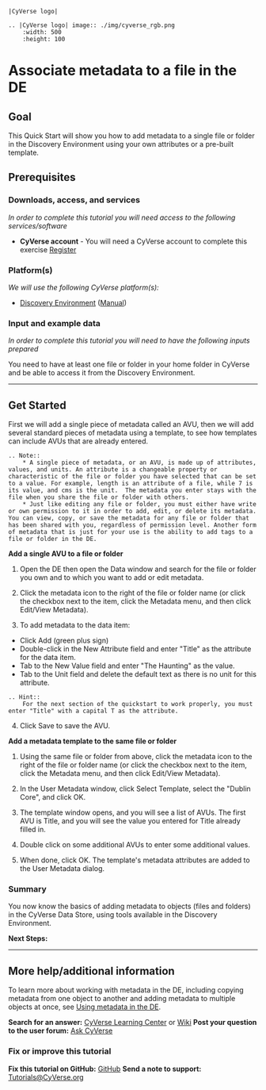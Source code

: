 ```eval_rst
|CyVerse logo|

.. |CyVerse logo| image:: ./img/cyverse_rgb.png
    :width: 500
    :height: 100
```

# Associate metadata to a file in the DE

## Goal

This Quick Start will show you how to add metadata to a single file or folder in the Discovery Environment using your own attributes or a pre-built template.

## Prerequisites


### Downloads, access, and services

*In order to complete this tutorial you will need access to the following services/software*

* **CyVerse account** - You will need a CyVerse account to complete this
  exercise [Register](https://user.cyverse.org/)

### Platform(s)

*We will use the following CyVerse platform(s):*

* [Discovery Environment](https://de.iplantcollaborative.org) ([Manual](https://pods.iplantcollaborative.org/wiki/display/DEmanual/Table+of+Contents))

### Input and example data

*In order to complete this tutorial you will need to have the following inputs prepared*

You need to have at least one file or folder in your home folder in CyVerse and be able to access it from the Discovery Environment.

---

## Get Started

First we will add a single piece of metadata called an AVU, then we will add several standard pieces of metadata using a template, to see how templates can include AVUs that are already entered. 

```eval_rst
.. Note::
	* A single piece of metadata, or an AVU, is made up of attributes, values, and units. An attribute is a changeable property or characteristic of the file or folder you have selected that can be set to a value. For example, length is an attribute of a file, while 7 is its value, and cms is the unit.  The metadata you enter stays with the file when you share the file or folder with others.
	* Just like editing any file or folder, you must either have write or own permission to it in order to add, edit, or delete its metadata. You can view, copy, or save the metadata for any file or folder that has been shared with you, regardless of permission level. Another form of metadata that is just for your use is the ability to add tags to a file or folder in the DE.
```

**Add a single AVU to a file or folder**

1. Open the DE then open the Data window and search for the file or folder you own and to which you want to add or edit metadata.

2. Click the metadata icon to the right of the file or folder name (or click the checkbox next to the item, click the Metadata menu, and then click Edit/View Metadata).

3. To add metadata to the data item:
* Click Add (green plus sign)
* Double-click in the New Attribute field and enter "Title" as the attribute for the data item.
* Tab to the New Value field and enter "The Haunting" as the value.
* Tab to the Unit field and delete the default text as there is no unit for this attribute.

```eval_rst
.. Hint::
    For the next section of the quickstart to work properly, you must enter "Title" with a capital T as the attribute.
```

4. Click Save to save the AVU.

**Add a metadata template to the same file or folder**

1. Using the same file or folder from above, click the metadata icon to the right of the file or folder name (or click the checkbox next to the item, click the Metadata menu, and then click Edit/View Metadata).

2. In the User Metadata window, click Select Template, select the "Dublin Core", and click OK. 

3. The template window opens, and you will see a list of AVUs. The first AVU is Title, and you will see the value you entered for Title already filled in.

4. Double click on some additional AVUs to enter some additional values.

5. When done, click OK. The template's metadata attributes are added to the User Metadata dialog.

### Summary

You now know the basics of adding metadata to objects (files and folders) in the CyVerse Data Store, using tools available in the Discovery Environment.

**Next Steps:**

---
## More help/additional information

To learn more about working with metadata in the DE, including copying metadata from one object to another and adding metadata to multiple objects at once, see [Using metadata in the DE](https://wiki.cyverse.org/wiki/display/DEmanual/Using+Metadata+in+the+DE).

**Search for an answer:** [CyVerse Learning Center](http://www.cyverse.org/learning-center) or [Wiki](https://wiki.cyverse.org/wiki/dashboard.action)
**Post your question to the user forum:** [Ask CyVerse](http://ask.iplantcollaborative.org/questions/)

### Fix or improve this tutorial 

**Fix this tutorial on GitHub:** [GitHub](Link_to_gh_readme)
**Send a note to support:** [Tutorials@CyVerse.org](mailto:Tutorials@CyVerse.org)
